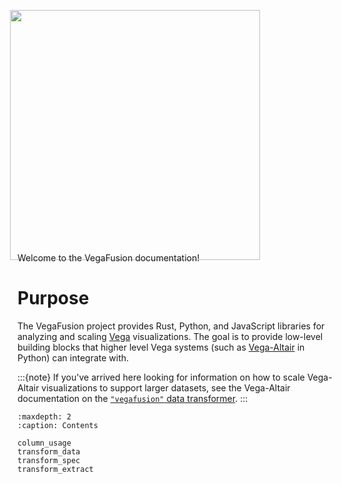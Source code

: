 <img 
    src="https://user-images.githubusercontent.com/15064365/213880036-3d28c1b6-5b76-47c4-a010-2a623522c9f2.svg"
    width=400px,
    style="margin-left:-12px;margin-bottom:-26px">

Welcome to the VegaFusion documentation! 

# Purpose

The VegaFusion project provides Rust, Python, and JavaScript libraries for analyzing and scaling [Vega](https://vega.github.io/vega/) visualizations. The goal is to provide low-level building blocks that higher level Vega systems (such as [Vega-Altair](https://altair-viz.github.io/) in Python) can integrate with.

:::{note}
If you've arrived here looking for information on how to scale Vega-Altair visualizations to support larger datasets, see the Vega-Altair documentation on the [`"vegafusion"` data transformer](https://altair-viz.github.io/user_guide/large_datasets.html#vegafusion-data-transformer).
:::

```{toctree}
:maxdepth: 2
:caption: Contents

column_usage
transform_data
transform_spec
transform_extract
```
